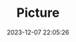 ---
weight: 1
images:
- /images/edited/51.jpeg
title: Picture
date: 2023-12-07 22:05:26
tags: [luminarneo,work,ilce7m3]
---